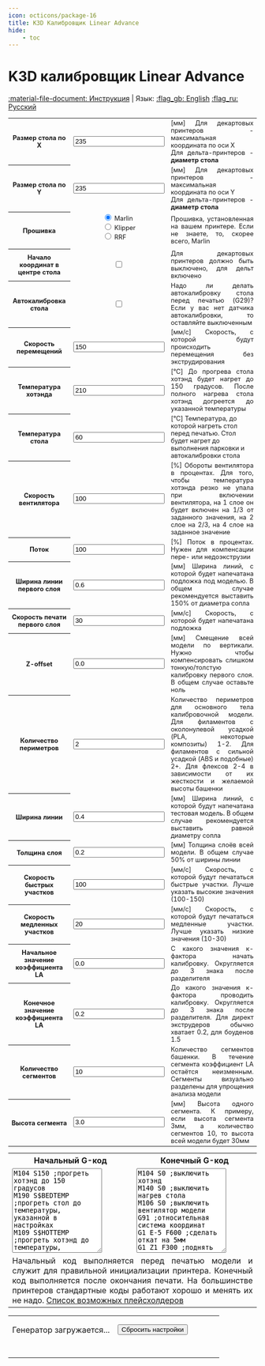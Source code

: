 ```yaml
---
icon: octicons/package-16
title: K3D Калибровщик Linear Advance
hide:
    - toc
---
```


<h1 class="lang" id="header.title">K3D калибровщик Linear Advance</h1>

<script src="../assets/js/lib.js"></script>
<script src="../assets/js/wasm_exec.js"></script>
<script src="../assets/js/gwaloader.js"></script>
<script src="https://cdn.jsdelivr.net/npm/streamsaver@2.0.3/StreamSaver.min.js"></script>

[:material-file-document: Инструкция](../) | Язык: [:flag_gb: English](?lang=en) [:flag_ru: Русский](?lang=ru)

<table style="width: 100%; font-size: 0.8rem;">
    <tbody>
    <!-- Параметры принтера -->
        <tr>
            <th class="lang" id="table.bed_size_x.title">Размер стола по X</td>
            <td style="text-align:center"><input class="calibratorInput" type="text" id="k3d_la_bedX" name="k3d_la_bedX" value="235"></td>
            <td class="lang" id="table.bed_size_x.description" style="text-align: justify;">[мм] Для декартовых принтеров - максимальная координата по оси X<br>Для дельта-принтеров - <b>диаметр стола</b></td>
        </tr>
        <tr>
            <th class="lang" id="table.bed_size_y.title">Размер стола по Y</td>
            <td style="text-align:center"><input class="calibratorInput" type="text" id="k3d_la_bedY" name="k3d_la_bedY" value="235"></td>
            <td class="lang" id="table.bed_size_y.description" style="text-align: justify;">[мм] Для декартовых принтеров - максимальная координата по оси Y<br>Для дельта-принтеров - <b>диаметр стола</b></td>
        </tr>
        <tr>
            <th class="lang" id="table.firmware.title">Прошивка</td>
            <td align="center">
                <form style="text-align:left; width:fit-content;"><input type="radio" id="k3d_la_firmwareMarlin" name="k3d_la_firmware" value="Marlin" checked><label for="k3d_la_firmwareMarlin"> Marlin</label><br>
                <input type="radio" id="k3d_la_firmwareKlipper" name="k3d_la_firmware" value="Klipper"><label for="k3d_la_firmwareKlipper"> Klipper</label><br>
                <input type="radio" id="k3d_la_firmwareRRF" name="k3d_la_firmware" value="RRF"><label for="k3d_la_firmwareRRF"> RRF</label>
                </form>
            </td>
            <td class="lang" id="table.firmware.description" style="text-align: justify;">Прошивка, установленная на вашем принтере. Если не знаете, то, скорее всего, Marlin</td>
        </tr>
        <tr>
            <th class="lang" id="table.delta.title">Начало координат в центре стола</td>
            <td style="text-align:center"><input type="checkbox" id="k3d_la_delta" name="k3d_la_delta"></td>
            <td class="lang" id="table.delta.description" style="text-align: justify;">Для декартовых принтеров должно быть выключено, для дельт включено</td>
        </tr>
        <tr>
            <th class="lang" id="table.bed_probe.title">Автокалибровка стола</td>
            <td style="text-align:center"><input type="checkbox" id="k3d_la_g29" name="k3d_la_g29"></td>
            <td class="lang" id="table.bed_probe.description" style="text-align: justify;">Надо ли делать автокалибровку стола перед печатью (G29)? Если у вас нет датчика автокалибровки, то
                оставляйте выключенным</td>
        </tr>
        <tr>
            <th class="lang" id="table.travel_speed.title">Скорость перемещений</td>
            <td style="text-align:center"><input class="calibratorInput" type="text" id="k3d_la_travelSpeed" name="k3d_la_travelSpeed" value="150"></td>
            <td class="lang" id="table.travel_speed.description" style="text-align: justify;">[мм/с] Скорость, с которой будут происходить перемещения без экструдирования</td>
        </tr>
    <!-- Параметры филамента -->
        <tr>
            <th class="lang" id="table.hotend_temp.title">Температура хотэнда</td>
            <td style="text-align:center"><input class="calibratorInput" type="text" id="k3d_la_hotendTemperature" name="k3d_la_hotendTemperature" value="210"></td>
            <td class="lang" id="table.hotend_temp.description" style="text-align: justify;">[°C] До прогрева стола хотэнд будет нагрет до 150 градусов. После полного нагрева стола хотэнд догреется до
                указанной температуры</td>
        </tr>
        <tr>
            <th class="lang" id="table.bed_temp.title">Температура стола</td>
            <td style="text-align:center"><input class="calibratorInput" type="text" id="k3d_la_bedTemperature" name="k3d_la_bedTemperature" value="60"></td>
            <td class="lang" id="table.bed_temp.description">[°C] Температура, до которой нагреть стол перед печатью. Стол будет нагрет до выполнения парковки и автокалибровки стола</td>
        </tr>
        <tr>
            <th class="lang" id="table.fan_speed.title">Скорость вентилятора</td>
            <td style="text-align:center"><input class="calibratorInput" type="text" id="k3d_la_cooling" name="k3d_la_cooling" value="100"></td>
            <td class="lang" id="table.fan_speed.description" style="text-align: justify;">[%] Обороты вентилятора в процентах. Для того, чтобы температура хотэнда резко не упала при включении вентилятора, на 1 слое он будет включен на 1/3 от заданного значения, на 2 слое на 2/3, на 4 слое на заданное значение</td>
        </tr>
        <tr>
            <th class="lang" id="table.flow.title">Поток</td>
            <td style="text-align:center"><input class="calibratorInput" type="text" id="k3d_la_flow" name="k3d_la_flow" value="100"></td>
            <td class="lang" id="table.flow.description" style="text-align: justify;">[%] Поток в процентах. Нужен для компенсации пере- или недоэкструзии</td>
        </tr>
    <!-- Параметры первого слоя -->
        <tr>
            <th class="lang" id="table.first_line_width.title">Ширина линии первого слоя</td>
            <td style="text-align:center"><input class="calibratorInput" type="text" id="k3d_la_firstLayerLineWidth" name="k3d_la_firstLayerLineWidth" value="0.6"></td>
            <td class="lang" id="table.first_line_width.description" style="text-align: justify;">[мм] Ширина линий, с которой будет напечатана подложка под моделью. В общем случае рекомендуется выставить 150% от диаметра сопла</td>
        </tr>
        <tr>
            <th class="lang" id="table.first_print_speed.title">Скорость печати первого слоя</td>
            <td style="text-align:center"><input class="calibratorInput" type="text" id="k3d_la_firstLayerSpeed" name="k3d_la_firstLayerSpeed" value="30"></td>
            <td class="lang" id="table.first_print_speed.description" style="text-align: justify;">[мм/с] Скорость, с которой будет напечатана подложка</td>
        </tr>
        <tr>
            <th class="lang" id="table.z_offset.title">Z-offset</td>
            <td style="text-align:center"><input class="calibratorInput" type="text" id="k3d_la_zOffset" name="k3d_la_zOffset" value="0.0"></td>
            <td class="lang" id="table.z_offset.description" style="text-align: justify;">[мм] Смещение всей модели по вертикали. Нужно чтобы компенсировать слишком тонкую/толстую калибровку первого слоя. В общем случае оставьте ноль</td>
        </tr>
    <!-- Параметры модели -->
        <tr>
            <th class="lang" id="table.num_perimeters.title">Количество периметров</td>
            <td style="text-align:center"><input class="calibratorInput" type="text" id="k3d_la_numPerimeters" name="k3d_la_numPerimeters" value="2"></td>
            <td class="lang" id="table.num_perimeters.description" style="text-align: justify;">Количество периметров для основного тела калибровочной модели. Для филаментов с околонулевой усадкой (PLA,
                некоторые композиты) 1-2. Для филаментов с сильной усадкой (ABS и подобные) 2+. Для флексов 2-4 в зависимости
                от их жесткости и желаемой высоты башенки</td>
        </tr>
        <tr>
            <th class="lang" id="table.line_width.title">Ширина линии</td>
            <td style="text-align:center"><input class="calibratorInput" type="text" id="k3d_la_lineWidth" name="k3d_la_lineWidth" value="0.4"></td>
            <td class="lang" id="table.line_width.description" style="text-align: justify;">[мм] Ширина линий, с которой будут напечатана тестовая модель. В общем случае рекомендуется выставить равной диаметру сопла</td>
        </tr>
        <tr>
            <th class="lang" id="table.layer_height.title">Толщина слоя</td>
            <td style="text-align:center"><input class="calibratorInput" type="text" id="k3d_la_layerHeight" name="k3d_la_layerHeight" value="0.2"></td>
            <td class="lang" id="table.layer_height.description" style="text-align: justify;">[мм] Толщина слоёв всей модели. В общем случае 50% от ширины линии</td>
        </tr>
    <!-- Параметры калибровки -->
        <tr>
            <th class="lang" id="table.fast_segment_speed.title">Скорость быстрых участков</td>
            <td style="text-align:center"><input class="calibratorInput" type="text" id="k3d_la_fastPrintSpeed" name="k3d_la_fastPrintSpeed" value="100"></td>
            <td class="lang" id="table.fast_segment_speed.description" style="text-align: justify;">[мм/с] Скорость, с которой будут печататься быстрые участки. Лучше указать высокие значения (100-150)</td>
        </tr>
        <tr>
            <th class="lang" id="table.slow_segment_speed.title">Скорость медленных участков</td>
            <td style="text-align:center"><input class="calibratorInput" type="text" id="k3d_la_slowPrintSpeed" name="k3d_la_slowPrintSpeed" value="20"></td>
            <td class="lang" id="table.slow_segment_speed.description" style="text-align: justify;">[мм/с] Скорость, с которой будут печататься медленные участки. Лучше указать низкие значения (10-30)</td>
        </tr>
        <tr>
            <th class="lang" id="table.init_la.title">Начальное значение коэффициента LA</td>
            <td style="text-align:center"><input class="calibratorInput" type="text" id="k3d_la_initKFactor" name="k3d_la_initKFactor" value="0.0"></td>
            <td class="lang" id="table.init_la.description" style="text-align: justify;">С какого значения к-фактора начать калибровку. Округляется до 3 знака после разделителя</td>
        </tr>
        <tr>
            <th class="lang" id="table.end_la.title">Конечное значение коэффициента LA</td>
            <td style="text-align:center"><input class="calibratorInput" type="text" id="k3d_la_endKFactor" name="k3d_la_endKFactor" value="0.2"></td>
            <td class="lang" id="table.end_la.description" style="text-align: justify;">До какого значения к-фактора проводить калибровку. Округляется до 3 знака после разделителя. Для директ
                экструдеров обычно хватает 0.2, для боуденов 1.5</td>
        </tr>
        <tr>
            <th class="lang" id="table.num_segments.title">Количество сегментов</td>
            <td style="text-align:center"><input class="calibratorInput" type="text" id="k3d_la_numSegments" name="k3d_la_numSegments" value="10"></td>
            <td class="lang" id="table.num_segments.description" style="text-align: justify;">Количество сегментов башенки. В течение сегмента коэффициент LA остаётся неизменным. Сегменты визуально
                разделены для упрощения анализа модели</td>
        </tr>
        <tr>
            <th class="lang" id="table.segment_height.title">Высота сегмента</td>
            <td style="text-align:center"><input class="calibratorInput" type="text" id="k3d_la_segmentHeight" name="k3d_la_segmentHeight" value="3.0"></td>
            <td class="lang" id="table.segment_height.description" style="text-align: justify;">[мм] Высота одного сегмента. К примеру, если высота сегмента 3мм, а количество сегментов 10, то
                высота всей модели будет 30мм</td>
        </tr>
    </tbody>
</table>

<table class="calibrationCodeTable" style="padding-top: 0; margin-top: 0;">
    <tbody>
        <tr>
            <th class="lang" id="table.start_gcode.title" style="text-align: center;">Начальный G-код</th>
            <th class="lang" id="table.end_gcode.title" style="text-align: center;">Конечный G-код</th>
        </tr>
        <tr>
            <td width="50%"><textarea type="text" id="k3d_la_startGcode" name="k3d_la_startGcode" rows="11">
M104 S150 ;прогреть хотэнд до 150 градусов
M190 S$BEDTEMP ;прогреть стол до температуры, указанной в настройках
M109 S$HOTTEMP ;прогреть хотэнд до температуры, указанной в настройках
G28 ;припарковать все оси
$G29 ;снять карту высот стола
G90 ;абсолютная система координат
G92 E0 ;сбросить координату экструдера
M220 S100 ;Множитель скорости 100%
M221 S$FLOW ;Множитель потока взять из настроек</textarea></td>
            <td width="50%"><textarea type="text" id="k3d_la_endGcode" name="k3d_la_endGcode" rows="11">
M104 S0 ;выключить хотэнд
M140 S0 ;выключить нагрев стола
M106 S0 ;выключить вентилятор модели
G91 ;относительная система координат
G1 E-5 F600 ;сделать откат на 5мм
G1 Z1 F300 ;поднять голову на 1мм</textarea></td>
        </tr>
        <tr>
            <td class="lang" id="table.start_gcode.description" style="text-align: justify;" colspan="2">
                Начальный код выполняется перед печатью модели и служит для правильной инициализации принтера. Конечный код выполняется после окончания печати. На большинстве принтеров стандартные коды работают хорошо и менять их не надо. <a href="../#g-">Список возможных плейсхолдеров</a>
            </td>
        </tr>
    </tbody>
</table>

<table class="caliButtonTable">
    <tbody>
        <tr>
            <td align="right" width="50%">
                <button class="caliButton" onclick="generate();" id="generateButton" style="display:none">Генерировать и скачать</button>
                <p id="generateButtonLoading"> Генератор загружается...</p>
            </td>
            <td align="left" width="50%">
                <button class="caliButton" onclick="reset();" id="resetButton">Сбросить настройки</button>
            </td>
        </tr>
        <tr>
            <td align="center" colspan="2">
                <br><div id="resultContainer"></div>
            </td>
        </tr>
    </tbody>
</table>

<script>document.body.onload = init();</script>